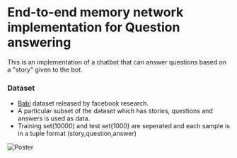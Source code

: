 # End-to-end memory network implementation for Question answering
This is an implementation of a chatbot that can answer questions based on a "story" given to the bot.

### Dataset
* [Babi](https://research.fb.com/downloads/babi/) dataset released by facebook research.
* A particular subset of the dataset which has stories, questions and answers is used as data.
* Training set(10000) and test set(1000) are seperated and each sample is in a tuple format (story,question,answer)


<img src='https://i.imgur.com/0YVe2dY.png' title='Poster' width='' />



